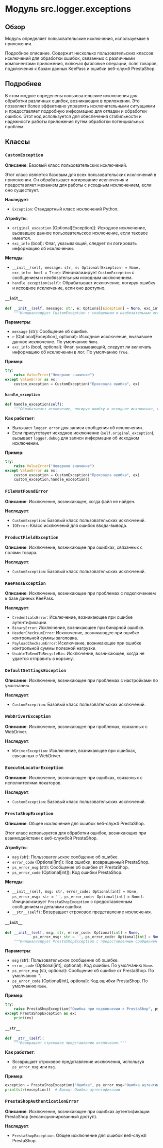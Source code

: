 # Модуль src.logger.exceptions

## Обзор

Модуль определяет пользовательские исключения, используемые в приложении.

Подробное описание. Содержит несколько пользовательских классов исключений для обработки ошибок, связанных с различными компонентами приложения, включая файловые операции, поля товаров, подключения к базам данных KeePass и ошибки веб-служб PrestaShop.

## Подробнее

В этом модуле определены пользовательские исключения для обработки различных ошибок, возникающих в приложении. Это позволяет более эффективно управлять исключительными ситуациями и предоставляет подробную информацию для отладки и обработки ошибок. Этот код используется для обеспечения стабильности и надежности работы приложения путем обработки потенциальных проблем.

## Классы

### `CustomException`

**Описание**: Базовый класс пользовательских исключений.

Этот класс является базовым для всех пользовательских исключений в приложении. Он обрабатывает логирование исключения и предоставляет механизм для работы с исходным исключением, если оно существует.

**Наследует**:

- `Exception`: Стандартный класс исключений Python.

**Атрибуты**:

- `original_exception` (Optional[Exception]): Исходное исключение, вызвавшее данное пользовательское исключение, если таковое имеется.
- `exc_info` (bool): Флаг, указывающий, следует ли логировать информацию об исключении.

**Методы**:

- `__init__(self, message: str, e: Optional[Exception] = None, exc_info: bool = True)`: Инициализирует `CustomException` с сообщением и необязательным исходным исключением.
- `handle_exception(self)`: Обрабатывает исключение, логируя ошибку и исходное исключение, если оно доступно.

#### `__init__`

```python
def __init__(self, message: str, e: Optional[Exception] = None, exc_info: bool = True):
    """Инициализирует CustomException с сообщением и необязательным исходным исключением."""
```

**Параметры**:

- `message` (str): Сообщение об ошибке.
- `e` (Optional[Exception], optional): Исходное исключение, вызвавшее данное исключение. По умолчанию `None`.
- `exc_info` (bool, optional): Флаг, указывающий, следует ли включать информацию об исключении в лог. По умолчанию `True`.

**Пример**:

```python
try:
    raise ValueError("Неверное значение")
except ValueError as ex:
    custom_exception = CustomException("Произошла ошибка", ex)
```

#### `handle_exception`

```python
def handle_exception(self):
    """Обрабатывает исключение, логируя ошибку и исходное исключение, если оно доступно."""
```

**Как работает**:

- Вызывает `logger.error` для записи сообщения об исключении.
- Если присутствует исходное исключение (`self.original_exception`), вызывает `logger.debug` для записи информации об исходном исключении.

**Пример**:

```python
try:
    raise ValueError("Неверное значение")
except ValueError as ex:
    custom_exception = CustomException("Произошла ошибка", ex)
    custom_exception.handle_exception()
```

### `FileNotFoundError`

**Описание**: Исключение, возникающее, когда файл не найден.

**Наследует**:

- `CustomException`: Базовый класс пользовательских исключений.
- `IOError`: Класс исключений для ошибок ввода-вывода.

### `ProductFieldException`

**Описание**: Исключение, возникающее при ошибках, связанных с полями товара.

**Наследует**:

- `CustomException`: Базовый класс пользовательских исключений.

### `KeePassException`

**Описание**: Исключение, возникающее при проблемах с подключением к базе данных KeePass.

**Наследует**:

- `CredentialsError`: Исключение, возникающее при ошибке аутентификации.
- `BinaryError`: Исключение, возникающее при бинарной ошибке.
- `HeaderChecksumError`: Исключение, возникающее при ошибке контрольной суммы заголовка.
- `PayloadChecksumError`: Исключение, возникающее при ошибке контрольной суммы полезной нагрузки.
- `UnableToSendToRecycleBin`: Исключение, возникающее, когда не удается отправить в корзину.

### `DefaultSettingsException`

**Описание**: Исключение, возникающее при проблемах с настройками по умолчанию.

**Наследует**:

- `CustomException`: Базовый класс пользовательских исключений.

### `WebDriverException`

**Описание**: Исключение, возникающее при проблемах, связанных с WebDriver.

**Наследует**:

- `WDriverException`: Исключение, возникающее при ошибках, связанных с WebDriver.

### `ExecuteLocatorException`

**Описание**: Исключение, возникающее при ошибках, связанных с исполнителями локаторов.

**Наследует**:

- `CustomException`: Базовый класс пользовательских исключений.

### `PrestaShopException`

**Описание**: Общее исключение для ошибок веб-служб PrestaShop.

Этот класс используется для обработки ошибок, возникающих при взаимодействии с веб-службой PrestaShop.

**Атрибуты**:

- `msg` (str): Пользовательское сообщение об ошибке.
- `error_code` (Optional[int]): Код ошибки, возвращенный PrestaShop.
- `ps_error_msg` (str): Сообщение об ошибке от PrestaShop.
- `ps_error_code` (Optional[int]): Код ошибки PrestaShop.

**Методы**:

- `__init__(self, msg: str, error_code: Optional[int] = None, ps_error_msg: str = '', ps_error_code: Optional[int] = None)`: Инициализирует `PrestaShopException` с предоставленным сообщением и деталями ошибки.
- `__str__(self)`: Возвращает строковое представление исключения.

#### `__init__`

```python
def __init__(self, msg: str, error_code: Optional[int] = None, 
             ps_error_msg: str = '', ps_error_code: Optional[int] = None):
    """Инициализирует PrestaShopException с предоставленным сообщением и деталями ошибки."""
```

**Параметры**:

- `msg` (str): Пользовательское сообщение об ошибке.
- `error_code` (Optional[int], optional): Код ошибки. По умолчанию `None`.
- `ps_error_msg` (str, optional): Сообщение об ошибке от PrestaShop. По умолчанию ''.
- `ps_error_code` (Optional[int], optional): Код ошибки PrestaShop. По умолчанию `None`.

**Пример**:

```python
try:
    raise PrestaShopException("Ошибка при подключении к PrestaShop", ps_error_msg="Ошибка аутентификации")
except PrestaShopException as ex:
    print(ex)
```

#### `__str__`

```python
def __str__(self):
    """Возвращает строковое представление исключения."""
```

**Как работает**:

- Возвращает строковое представление исключения, используя `ps_error_msg` или `msg`.

**Пример**:

```python
exception = PrestaShopException("Ошибка", ps_error_msg="Ошибка аутентификации")
print(str(exception))  # Вывод: Ошибка аутентификации
```

### `PrestaShopAuthenticationError`

**Описание**: Исключение, возникающее при ошибках аутентификации PrestaShop (несанкционированный доступ).

**Наследует**:

- `PrestaShopException`: Общее исключение для ошибок веб-служб PrestaShop.